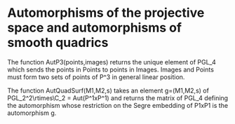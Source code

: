 # Automorphisms of the projective space and automorphisms of smooth quadrics

The function AutP3(points,images) returns the unique element of PGL_4 which sends the points in Points to points in Images. Images and Points must form two sets of points of P^3 in general linear position.

The function AutQuadSurf(M1,M2,s) takes an element g=(M1,M2,s) of PGL_2^2\rtimes\C_2 = Aut(P^1xP^1) and returns the matrix of PGL_4 defining the automorphism whose restriction on the Segre embedding of P1xP1 is the automorphism g.